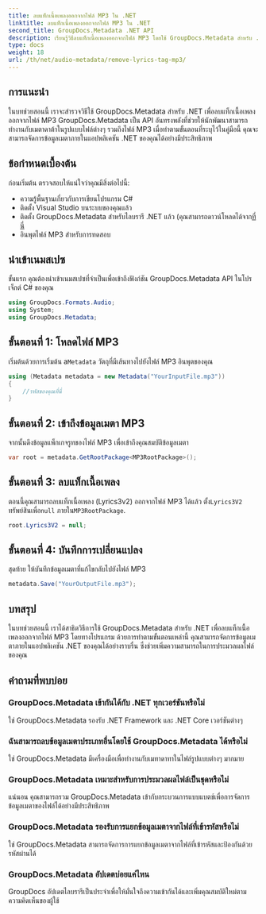 ```yaml
---
title: ลบแท็กเนื้อเพลงออกจากไฟล์ MP3 ใน .NET
linktitle: ลบแท็กเนื้อเพลงออกจากไฟล์ MP3 ใน .NET
second_title: GroupDocs.Metadata .NET API
description: เรียนรู้วิธีลบแท็กเนื้อเพลงออกจากไฟล์ MP3 โดยใช้ GroupDocs.Metadata สำหรับ .NET ปฏิบัติตามคำแนะนำทีละขั้นตอนของเราเพื่อการจัดการข้อมูลเมตาที่มีประสิทธิภาพ
type: docs
weight: 18
url: /th/net/audio-metadata/remove-lyrics-tag-mp3/
---
```

## การแนะนำ
ในบทช่วยสอนนี้ เราจะสำรวจวิธีใช้ GroupDocs.Metadata สำหรับ .NET เพื่อลบแท็กเนื้อเพลงออกจากไฟล์ MP3 GroupDocs.Metadata เป็น API อันทรงพลังที่ช่วยให้นักพัฒนาสามารถทำงานกับเมตาดาต้าในรูปแบบไฟล์ต่างๆ รวมถึงไฟล์ MP3 เมื่อทำตามขั้นตอนที่ระบุไว้ในคู่มือนี้ คุณจะสามารถจัดการข้อมูลเมตาภายในแอปพลิเคชัน .NET ของคุณได้อย่างมีประสิทธิภาพ
## ข้อกำหนดเบื้องต้น
ก่อนเริ่มต้น ตรวจสอบให้แน่ใจว่าคุณมีสิ่งต่อไปนี้:
- ความรู้พื้นฐานเกี่ยวกับการเขียนโปรแกรม C#
- ติดตั้ง Visual Studio บนระบบของคุณแล้ว
-  ติดตั้ง GroupDocs.Metadata สำหรับไลบรารี .NET แล้ว (คุณสามารถดาวน์โหลดได้จาก[ที่นี่](https://releases.groupdocs.com/metadata/net/-)
- อินพุตไฟล์ MP3 สำหรับการทดสอบ

## นำเข้าเนมสเปซ
ขั้นแรก คุณต้องนำเข้าเนมสเปซที่จำเป็นเพื่อเข้าถึงฟังก์ชัน GroupDocs.Metadata API ในโปรเจ็กต์ C# ของคุณ
```csharp
using GroupDocs.Formats.Audio;
using System;
using GroupDocs.Metadata;
```
## ขั้นตอนที่ 1: โหลดไฟล์ MP3
 เริ่มต้นด้วยการเริ่มต้น a`Metadata` วัตถุที่มีเส้นทางไปยังไฟล์ MP3 อินพุตของคุณ
```csharp
using (Metadata metadata = new Metadata("YourInputFile.mp3"))
{
    //รหัสของคุณที่นี่
}
```
## ขั้นตอนที่ 2: เข้าถึงข้อมูลเมตา MP3
จากนั้นดึงข้อมูลแพ็กเกจรูทของไฟล์ MP3 เพื่อเข้าถึงคุณสมบัติข้อมูลเมตา
```csharp
var root = metadata.GetRootPackage<MP3RootPackage>();
```
## ขั้นตอนที่ 3: ลบแท็กเนื้อเพลง
 ตอนนี้คุณสามารถลบแท็กเนื้อเพลง (Lyrics3v2) ออกจากไฟล์ MP3 ได้แล้ว ตั้ง`Lyrics3V2` ทรัพย์สินเพื่อ`null` ภายใน`MP3RootPackage`.
```csharp
root.Lyrics3V2 = null;
```
## ขั้นตอนที่ 4: บันทึกการเปลี่ยนแปลง
สุดท้าย ให้บันทึกข้อมูลเมตาที่แก้ไขกลับไปยังไฟล์ MP3
```csharp
metadata.Save("YourOutputFile.mp3");
```

## บทสรุป
ในบทช่วยสอนนี้ เราได้สาธิตวิธีการใช้ GroupDocs.Metadata สำหรับ .NET เพื่อลบแท็กเนื้อเพลงออกจากไฟล์ MP3 โดยทางโปรแกรม ด้วยการทำตามขั้นตอนเหล่านี้ คุณสามารถจัดการข้อมูลเมตาภายในแอปพลิเคชัน .NET ของคุณได้อย่างราบรื่น ซึ่งช่วยเพิ่มความสามารถในการประมวลผลไฟล์ของคุณ

## คำถามที่พบบ่อย
### GroupDocs.Metadata เข้ากันได้กับ .NET ทุกเวอร์ชันหรือไม่
ใช่ GroupDocs.Metadata รองรับ .NET Framework และ .NET Core เวอร์ชันต่างๆ
### ฉันสามารถลบข้อมูลเมตาประเภทอื่นโดยใช้ GroupDocs.Metadata ได้หรือไม่
ใช่ GroupDocs.Metadata มีเครื่องมือเพื่อทำงานกับเมทาดาทาในไฟล์รูปแบบต่างๆ มากมาย
### GroupDocs.Metadata เหมาะสำหรับการประมวลผลไฟล์เป็นชุดหรือไม่
แน่นอน คุณสามารถรวม GroupDocs.Metadata เข้ากับกระบวนการแบบแบตช์เพื่อการจัดการข้อมูลเมตาของไฟล์ได้อย่างมีประสิทธิภาพ
### GroupDocs.Metadata รองรับการแยกข้อมูลเมตาจากไฟล์ที่เข้ารหัสหรือไม่
ใช่ GroupDocs.Metadata สามารถจัดการการแยกข้อมูลเมตาจากไฟล์ที่เข้ารหัสและป้องกันด้วยรหัสผ่านได้
### GroupDocs.Metadata อัปเดตบ่อยแค่ไหน
GroupDocs อัปเดตไลบรารีเป็นประจำเพื่อให้มั่นใจถึงความเข้ากันได้และเพิ่มคุณสมบัติใหม่ตามความคิดเห็นของผู้ใช้